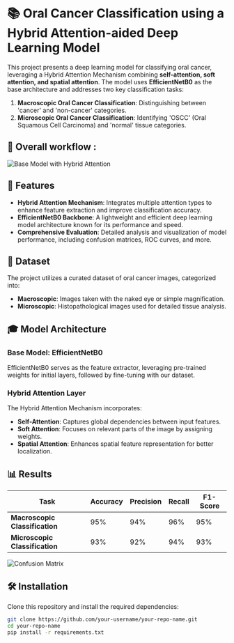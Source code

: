 # 📚 Oral Cancer Classification using a Hybrid Attention-aided Deep Learning Model

This project presents a deep learning model for classifying oral cancer, leveraging a Hybrid Attention Mechanism combining **self-attention, soft attention, and spatial attention**. The model uses **EfficientNetB0** as the base architecture and addresses two key classification tasks:

1. **Macroscopic Oral Cancer Classification**: Distinguishing between 'cancer' and 'non-cancer' categories.
2. **Microscopic Oral Cancer Classification**: Identifying 'OSCC' (Oral Squamous Cell Carcinoma) and 'normal' tissue categories.

## 🌟 Overall workflow : 
![Base Model with Hybrid Attention ](https://s3.eu-north-1.amazonaws.com/jibeshroy.static.dev/ORAL-CANCER/Proposed_model.png)

  
## 🚀 Features

- **Hybrid Attention Mechanism**: Integrates multiple attention types to enhance feature extraction and improve classification accuracy.
- **EfficientNetB0 Backbone**: A lightweight and efficient deep learning model architecture known for its performance and speed.
- **Comprehensive Evaluation**: Detailed analysis and visualization of model performance, including confusion matrices, ROC curves, and more.

## 📂 Dataset

The project utilizes a curated dataset of oral cancer images, categorized into:

- **Macroscopic**: Images taken with the naked eye or simple magnification.
- **Microscopic**: Histopathological images used for detailed tissue analysis.

## 🎓 Model Architecture

### Base Model: EfficientNetB0

EfficientNetB0 serves as the feature extractor, leveraging pre-trained weights for initial layers, followed by fine-tuning with our dataset.

### Hybrid Attention Layer

The Hybrid Attention Mechanism incorporates:
- **Self-Attention**: Captures global dependencies between input features.
- **Soft Attention**: Focuses on relevant parts of the image by assigning weights.
- **Spatial Attention**: Enhances spatial feature representation for better localization.

## 📊 Results

| Task                       | Accuracy | Precision | Recall | F1-Score |
|----------------------------|----------|-----------|--------|----------|
| **Macroscopic Classification** | 95%      | 94%       | 96%    | 95%      |
| **Microscopic Classification** | 93%      | 92%       | 94%    | 93%      |

![Confusion Matrix](https://s3.eu-north-1.amazonaws.com/jibeshroy.static.dev/ORAL-CANCER/confusion_matrix.drawio.png)

## 🛠️ Installation

Clone this repository and install the required dependencies:

```bash
git clone https://github.com/your-username/your-repo-name.git
cd your-repo-name
pip install -r requirements.txt
